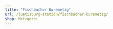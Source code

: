 ```yaml
---
title: "Fischbacher Buremetzg"
url: /luetisburg-station/fischbacher-buremetzg/
shop: Metzgerei
---
```

